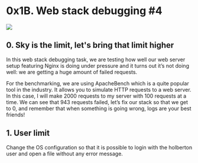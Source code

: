 # 0x1B. Web stack debugging #4
![]('https://s3.amazonaws.com/intranet-projects-files/holbertonschool-sysadmin_devops/313/frdkCrb.jpg')
## 0. Sky is the limit, let's bring that limit higher

In this web stack debugging task, we are testing how well our web server setup featuring Nginx is doing under pressure and it turns out it’s not doing well: we are getting a huge amount of failed requests.

For the benchmarking, we are using ApacheBench which is a quite popular tool in the industry. It allows you to simulate HTTP requests to a web server. In this case, I will make 2000 requests to my server with 100 requests at a time. We can see that 943 requests failed, let’s fix our stack so that we get to 0, and remember that when something is going wrong, logs are your best friends! 

## 1. User limit

Change the OS configuration so that it is possible to login with the holberton user and open a file without any error message.
